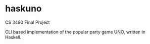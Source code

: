 # haskuno
CS 3490 Final Project

CLI based implementation of the popular party game UNO, written in Haskell.
